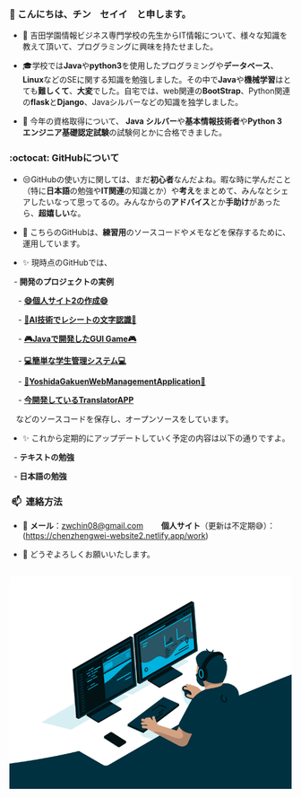 <h3 align>👋 こんにちは、チン　セイイ　と申します。</h3>

- :school: 吉田学園情報ビジネス専門学校の先生からIT情報について、様々な知識を教えて頂いて、プログラミングに興味を持たせました。

- :mortar_board:学校では**Java**や**python3**を使用したプログラミングや**データベース**、**Linux**などのSEに関する知識を勉強しました。その中で**Java**や**機械学習**はとても**難しくて**、**大変**でした。自宅では、web関連の**BootStrap**、Python関連の**flask**と**Django**、Javaシルバーなどの知識を独学しました。

- 🌱 今年の資格取得について、 **Java シルバー**や**基本情報技術者**や**Python 3 エンジニア基礎認定試験**の試験何とかに合格できました。

<h3 align> :octocat: GitHubについて</h3>

- 😒GitHubの使い方に関しては、まだ**初心者**なんだよね。暇な時に学んだこと（特に**日本語**の勉強や**IT関連**の知識とか）や**考え**をまとめて、みんなとシェアしたいなって思ってるの。みんなからの**アドバイス**とか**手助け**があったら、**超嬉しい**な。

- :memo: こちらのGitHubは、**練習用**のソースコードやメモなどを保存するために、運用しています。

- :sparkles: 現時点のGitHubでは、  

  - **開発のプロジェクトの実例**  
  
    - [**😄個人サイト2の作成😄**](https://chenzhengwei.netlify.app)

    - [**🤖AI技術でレシートの文字認識🤖**](https://github.com/zwchin08/TextRecognition)

    - [**🎮Javaで開発したGUI Game🎮**](https://chenzhengwei.netlify.app)

    - [**💻簡単な学生管理システム💻**](https://github.com/zwchin08/StudentManagement)
    
    - [**🐸YoshidaGakuenWebManagementApplication🐸**](https://github.com/zwchin08/YoshidaGakuen-web-management)
    
    - [**今開発しているTranslatorAPP**](https://github.com/zwchin08/TranslatorAPP)
   
   などのソースコードを保存し、オープンソースをしています。

- :sparkles: これから定期的にアップデートしていく予定の内容は以下の通りですよ。

  - **テキストの勉強**  

  - **日本語の勉強**

<h3 align>  📫  連絡方法</h3>

- :email: **メール**：zwchin08@gmail.com　　 **個人サイト**（更新は不定期:sweat_smile:）：(https://chenzhengwei-website2.netlify.app/work)

- 🤝 どうぞよろしくお願いいたします。

 <a href="https://chenzhengwei.netlify.app"><img align="center" alt="GIF" src="https://github.com/zwchin08/zwchin08/blob/main/code.gif?raw=true" />
